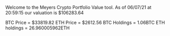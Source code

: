 Welcome to the Meyers Crypto Portfolio Value tool. 
As of 06/07/21 at 20:59:15 our valuation is $106283.64 

BTC Price = $33819.82
 ETH Price = $2612.56
BTC Holdings = 1.06BTC
 ETH holdings = 26.960005962ETH 

